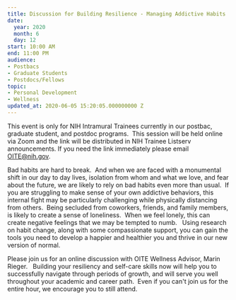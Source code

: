 ```yaml
---
title: Discussion for Building Resilience - Managing Addictive Habits
date:
  year: 2020
  month: 6
  day: 12
start: 10:00 AM
end: 11:00 PM
audience:
- Postbacs
- Graduate Students
- Postdocs/Fellows
topic:
- Personal Development
- Wellness
updated_at: 2020-06-05 15:20:05.000000000 Z
---
```

This event is only for NIH Intramural Trainees currently in our postbac,
graduate student, and postdoc programs.  This session will be held
online via Zoom and the link will be distributed in NIH Trainee Listserv
announcements. If you need the link immediately please email
OITE@nih.gov. 

Bad habits are hard to break.  And when we are faced with a monumental
shift in our day to day lives, isolation from whom and what we love, and
fear about the future, we are likely to rely on bad habits even more
than usual.  If you are struggling to make sense of your own addictive
behaviors, this internal fight may be particularly challenging while
physically distancing from others.  Being secluded from coworkers,
friends, and family members, is likely to create a sense of loneliness. 
When we feel lonely, this can create negative feelings that we may be
tempted to numb.   Using research on habit change, along with some
compassionate support, you can gain the tools you need to develop a
happier and healthier you and thrive in our new version of normal.

Please join us for an online discussion with OITE Wellness Advisor,
Marin Rieger.   Building your resiliency and self-care skills now will
help you to successfully navigate through periods of growth, and will
serve you well throughout your academic and career path.  Even if you
can't join us for the entire hour, we encourage you to still attend.  

 

 
